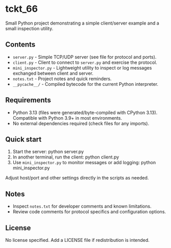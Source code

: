 # tckt_66

Small Python project demonstrating a simple client/server example and a small inspection utility.

## Contents
- `server.py` - Simple TCP/UDP server (see file for protocol and ports).
- `client.py` - Client to connect to `server.py` and exercise the protocol.
- `mini_inspector.py` - Lightweight utility to inspect or log messages exchanged between client and server.
- `notes.txt` - Project notes and quick reminders.
- `__pycache__/` - Compiled bytecode for the current Python interpreter.

## Requirements
- Python 3.13 (files were generated/byte-compiled with CPython 3.13). Compatible with Python 3.9+ in most environments.
- No external dependencies required (check files for any imports).

## Quick start
1. Start the server:
   python server.py
2. In another terminal, run the client:
   python client.py
3. Use `mini_inspector.py` to monitor messages or add logging:
   python mini_inspector.py

Adjust host/port and other settings directly in the scripts as needed.

## Notes
- Inspect `notes.txt` for developer comments and known limitations.
- Review code comments for protocol specifics and configuration options.

## License
No license specified. Add a LICENSE file if redistribution is intended.